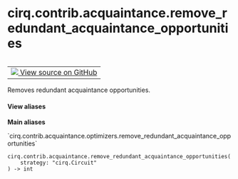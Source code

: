 <div itemscope itemtype="http://developers.google.com/ReferenceObject">
<meta itemprop="name" content="cirq.contrib.acquaintance.remove_redundant_acquaintance_opportunities" />
<meta itemprop="path" content="Stable" />
</div>

# cirq.contrib.acquaintance.remove_redundant_acquaintance_opportunities

<!-- Insert buttons and diff -->

<table class="tfo-notebook-buttons tfo-api" align="left">

<td>
  <a target="_blank" href="https://github.com/quantumlib/cirq/tree/master/cirq/contrib/acquaintance/optimizers.py">
    <img src="https://www.tensorflow.org/images/GitHub-Mark-32px.png" />
    View source on GitHub
  </a>
</td>
</table>



Removes redundant acquaintance opportunities.

<section class="expandable">
  <h4 class="showalways">View aliases</h4>
  <p>
<b>Main aliases</b>
<p>`cirq.contrib.acquaintance.optimizers.remove_redundant_acquaintance_opportunities`</p>
</p>
</section>

<pre class="devsite-click-to-copy prettyprint lang-py tfo-signature-link">
<code>cirq.contrib.acquaintance.remove_redundant_acquaintance_opportunities(
    strategy: "cirq.Circuit"
) -> int
</code></pre>



<!-- Placeholder for "Used in" -->
